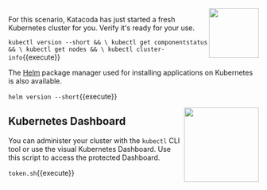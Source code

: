 <img align="right" src="/javajon/courses/kubernetes-applications/nginx/assets/k8s-logo.png" width="100">

For this scenario, Katacoda has just started a fresh Kubernetes cluster for you. Verify it's ready for your use.

`kubectl version --short && \
kubectl get componentstatus && \
kubectl get nodes && \
kubectl cluster-info`{{execute}}

The [Helm](https://helm.sh/) package manager used for installing applications on Kubernetes is also available.

`helm version --short`{{execute}}

<img align="right" src="/javajon/courses/kubernetes-applications/nginx/assets/k8s-dash.png" width="150">

## Kubernetes Dashboard ##

You can administer your cluster with the `kubectl` CLI tool or use the visual Kubernetes Dashboard. Use this script to access the protected Dashboard.

`token.sh`{{execute}}
